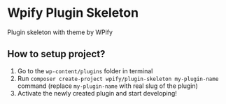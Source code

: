 # Wpify Plugin Skeleton

Plugin skeleton with theme by WPify

## How to setup project?

1. Go to the `wp-content/plugins` folder in terminal
2. Run `composer create-project wpify/plugin-skeleton my-plugin-name` command (replace `my-plugin-name` with real slug of the plugin)
3. Activate the newly created plugin and start developing!

## 
